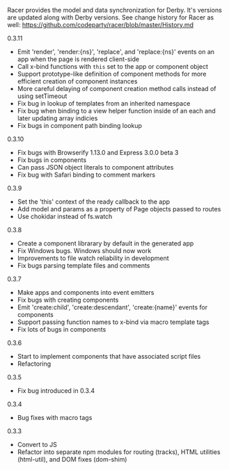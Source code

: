 Racer provides the model and data synchronization for Derby. It's versions are updated along with Derby versions. See change history for Racer as well:
https://github.com/codeparty/racer/blob/master/History.md

0.3.11
- Emit 'render', 'render:{ns}', 'replace', and 'replace:{ns}' events on an app when the page is rendered client-side
- Call x-bind functions with `this` set to the app or component object
- Support prototype-like definition of component methods for more efficient creation of component instances
- More careful delaying of component creation method calls instead of using setTimeout
- Fix bug in lookup of templates from an inherited namespace
- Fix bug when binding to a view helper function inside of an each and later updating array indicies
- Fix bugs in component path binding lookup

0.3.10
- Fix bugs with Browserify 1.13.0 and Express 3.0.0 beta 3
- Fix bugs in components
- Can pass JSON object literals to component attributes
- Fix bug with Safari binding to comment markers

0.3.9
- Set the 'this' context of the ready callback to the app
- Add model and params as a property of Page objects passed to routes
- Use chokidar instead of fs.watch

0.3.8
- Create a component librarary by default in the generated app
- Fix Windows bugs. Windows should now work
- Improvements to file watch reliability in development
- Fix bugs parsing template files and comments

0.3.7
- Make apps and components into event emitters
- Fix bugs with creating components
- Emit 'create:child', 'create:descendant', 'create:{name}' events for components
- Support passing function names to x-bind via macro template tags
- Fix lots of bugs in components

0.3.6
- Start to implement components that have associated script files
- Refactoring

0.3.5
- Fix bug introduced in 0.3.4

0.3.4
- Bug fixes with macro tags

0.3.3
- Convert to JS
- Refactor into separate npm modules for routing (tracks), HTML utilities (html-util), and DOM fixes (dom-shim)
